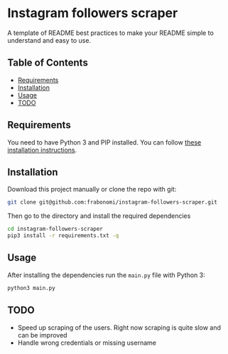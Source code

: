 # Instagram followers scraper

A template of README best practices to make your README simple to understand and easy to use. 

## Table of Contents

- [Requirements](#requirements)
- [Installation](#installation)
- [Usage](#usage)
- [TODO](#todo)

## Requirements

You need to have Python 3 and PIP installed. You can follow [these installation instructions](http://python-guide-pt-br.readthedocs.io/en/latest/starting/install/osx/).


## Installation

Download this project manually or clone the repo with git:

```bash
git clone git@github.com:frabonomi/instagram-followers-scraper.git
```

Then go to the directory and install the required dependencies

```bash
cd instagram-followers-scraper
pip3 install -r requirements.txt -q
```

## Usage

After installing the dependencies run the `main.py` file with Python 3:

```bash
python3 main.py
```

## TODO

- Speed up scraping of the users. Right now scraping is quite slow and can be improved
- Handle wrong credentials or missing username
